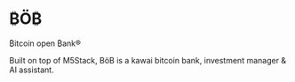# ₿Ö₿
₿itcoin open ₿ank®

Built on top of M5Stack, BöB is a kawai bitcoin bank, investment manager & AI assistant. 
